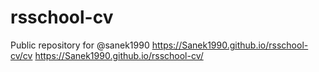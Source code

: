 # rsschool-cv
Public repository for @sanek1990
https://Sanek1990.github.io/rsschool-cv/cv
https://Sanek1990.github.io/rsschool-cv/